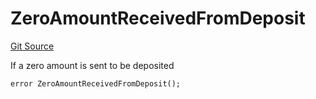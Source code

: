 # ZeroAmountReceivedFromDeposit
[Git Source](https://github.com/FloorDAO/floor-v2/blob/fce0c6edadd90eef36eb24d13cfb5b386eeb9d00/src/contracts/strategies/BaseStrategy.sol)

If a zero amount is sent to be deposited


```solidity
error ZeroAmountReceivedFromDeposit();
```

